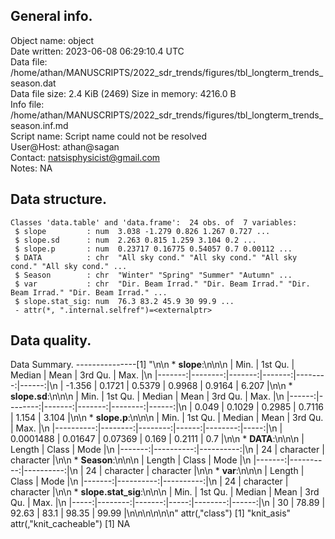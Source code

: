 <!-- This is a markdown file. -->


 General info.
---------------

Object name:    object      
Date written:   2023-06-08 06:29:10.4 UTC  
Data file:      /home/athan/MANUSCRIPTS/2022_sdr_trends/figures/tbl_longterm_trends_season.dat      
Data file size: 2.4 KiB (2469) 
Size in memory: 4216.0 B      
Info file:      /home/athan/MANUSCRIPTS/2022_sdr_trends/figures/tbl_longterm_trends_season.inf.md      
Script name:    Script name could not be resolved      
User@Host:      athan@sagan   
Contact:        <natsisphysicist@gmail.com>      
Notes:          NA      


 Data structure.
-----------------

```
Classes 'data.table' and 'data.frame':	24 obs. of  7 variables:
 $ slope         : num  3.038 -1.279 0.826 1.267 0.727 ...
 $ slope.sd      : num  2.263 0.815 1.259 3.104 0.2 ...
 $ slope.p       : num  0.23717 0.16775 0.54057 0.7 0.00112 ...
 $ DATA          : chr  "All sky cond." "All sky cond." "All sky cond." "All sky cond." ...
 $ Season        : chr  "Winter" "Spring" "Summer" "Autumn" ...
 $ var           : chr  "Dir. Beam Irrad." "Dir. Beam Irrad." "Dir. Beam Irrad." "Dir. Beam Irrad." ...
 $ slope.stat_sig: num  76.3 83.2 45.9 30 99.9 ...
 - attr(*, ".internal.selfref")=<externalptr> 
```


 Data quality.
---------------
 Data Summary.
---------------[1] "\n\n  * **slope**:\n\n\n    |   Min. | 1st Qu. | Median |   Mean | 3rd Qu. |  Max. |\n    |-------:|--------:|-------:|-------:|--------:|------:|\n    | -1.356 |  0.1721 | 0.5379 | 0.9968 |  0.9164 | 6.207 |\n\n  * **slope.sd**:\n\n\n    |  Min. | 1st Qu. | Median |   Mean | 3rd Qu. |  Max. |\n    |------:|--------:|-------:|-------:|--------:|------:|\n    | 0.049 |  0.1029 | 0.2985 | 0.7116 |   1.154 | 3.104 |\n\n  * **slope.p**:\n\n\n    |      Min. | 1st Qu. |  Median |  Mean | 3rd Qu. | Max. |\n    |----------:|--------:|--------:|------:|--------:|-----:|\n    | 0.0001488 | 0.01647 | 0.07369 | 0.169 |  0.2111 |  0.7 |\n\n  * **DATA**:\n\n\n    | Length |     Class |      Mode |\n    |-------:|----------:|----------:|\n    |     24 | character | character |\n\n  * **Season**:\n\n\n    | Length |     Class |      Mode |\n    |-------:|----------:|----------:|\n    |     24 | character | character |\n\n  * **var**:\n\n\n    | Length |     Class |      Mode |\n    |-------:|----------:|----------:|\n    |     24 | character | character |\n\n  * **slope.stat_sig**:\n\n\n    | Min. | 1st Qu. | Median | Mean | 3rd Qu. |  Max. |\n    |-----:|--------:|-------:|-----:|--------:|------:|\n    |   30 |   78.89 |  92.63 | 83.1 |   98.35 | 99.99 |\n\n\n<!-- end of list -->\n\n\n"
attr(,"class")
[1] "knit_asis"
attr(,"knit_cacheable")
[1] NA
